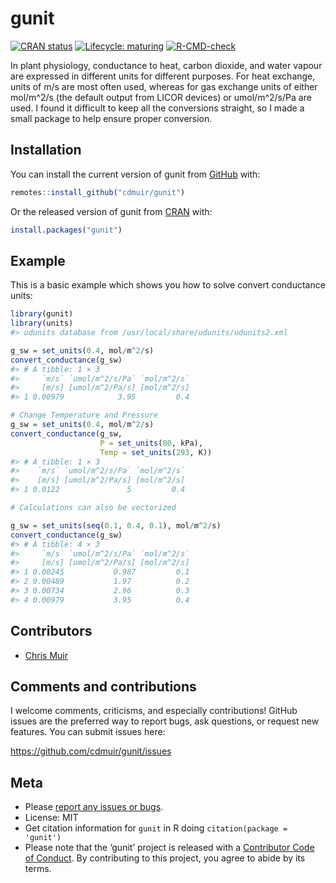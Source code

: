 
<!-- README.md is generated from README.Rmd. Please edit that file -->

# gunit

<!-- badges: start -->

[![CRAN
status](https://www.r-pkg.org/badges/version/gunit)](https://cran.r-project.org/package=gunit)
[![Lifecycle:
maturing](https://img.shields.io/badge/lifecycle-maturing-blue.svg)](https://www.tidyverse.org/lifecycle/#maturing)
[![R-CMD-check](https://github.com/cdmuir/gunit/actions/workflows/R-CMD-check.yaml/badge.svg)](https://github.com/cdmuir/gunit/actions/workflows/R-CMD-check.yaml)
<!-- badges: end -->

In plant physiology, conductance to heat, carbon dioxide, and water
vapour are expressed in different units for different purposes. For heat
exchange, units of m/s are most often used, whereas for gas exchange
units of either mol/m^2/s (the default output from LICOR devices) or
umol/m^2/s/Pa are used. I found it difficult to keep all the conversions
straight, so I made a small package to help ensure proper conversion.

## Installation

You can install the current version of gunit from
[GitHub](https://github.com/cdmuir/gunit) with:

``` r
remotes::install_github("cdmuir/gunit")
```

Or the released version of gunit from [CRAN](https://CRAN.R-project.org)
with:

``` r
install.packages("gunit")
```

## Example

This is a basic example which shows you how to solve convert conductance
units:

``` r
library(gunit)
library(units)
#> udunits database from /usr/local/share/udunits/udunits2.xml

g_sw = set_units(0.4, mol/m^2/s)
convert_conductance(g_sw)
#> # A tibble: 1 × 3
#>     `m/s` `umol/m^2/s/Pa` `mol/m^2/s`
#>     [m/s] [umol/m^2/Pa/s] [mol/m^2/s]
#> 1 0.00979            3.95         0.4

# Change Temperature and Pressure
g_sw = set_units(0.4, mol/m^2/s)
convert_conductance(g_sw, 
                    P = set_units(80, kPa), 
                    Temp = set_units(293, K))
#> # A tibble: 1 × 3
#>    `m/s` `umol/m^2/s/Pa` `mol/m^2/s`
#>    [m/s] [umol/m^2/Pa/s] [mol/m^2/s]
#> 1 0.0122               5         0.4

# Calculations can also be vectorized

g_sw = set_units(seq(0.1, 0.4, 0.1), mol/m^2/s)
convert_conductance(g_sw)
#> # A tibble: 4 × 3
#>     `m/s` `umol/m^2/s/Pa` `mol/m^2/s`
#>     [m/s] [umol/m^2/Pa/s] [mol/m^2/s]
#> 1 0.00245           0.987         0.1
#> 2 0.00489           1.97          0.2
#> 3 0.00734           2.96          0.3
#> 4 0.00979           3.95          0.4
```

## Contributors

-   [Chris Muir](https://github.com/cdmuir)

## Comments and contributions

I welcome comments, criticisms, and especially contributions! GitHub
issues are the preferred way to report bugs, ask questions, or request
new features. You can submit issues here:

<https://github.com/cdmuir/gunit/issues>

## Meta

-   Please [report any issues or
    bugs](https://github.com/cdmuir/gunit/issues).
-   License: MIT
-   Get citation information for `gunit` in R doing
    `citation(package = 'gunit')`
-   Please note that the ‘gunit’ project is released with a [Contributor
    Code of Conduct](CODE_OF_CONDUCT.md). By contributing to this
    project, you agree to abide by its terms.
